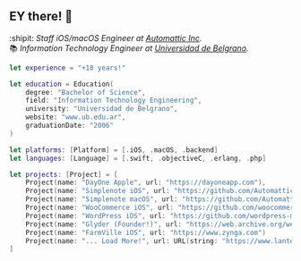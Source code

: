 ## EY there! 👋

:shipit: _Staff iOS/macOS Engineer at [Automattic Inc](www.automattic.com)._<br/>
📚 _Information Technology Engineer at [Universidad de Belgrano](www.ub.edu.ar)._<br/>

```swift
let experience = "+18 years!"

let education = Education(
    degree: "Bachelor of Science",
    field: "Information Technology Engineering",
    university: "Universidad de Belgrano",
    website: "www.ub.edu.ar",
    graduationDate: "2006"
)

let platforms: [Platform] = [.iOS, .macOS, .backend]
let languages: [Language] = [.swift, .objectiveC, .erlang, .php]

let projects: [Project] = [
    Project(name: "DayOne Apple", url: "https://dayoneapp.com"),
    Project(name: "Simplenote iOS", url: "https://github.com/Automattic/simplenote-ios"),
    Project(name: "Simplenote macOS", url: "https://github.com/Automattic/simplenote-macos"),
    Project(name: "WooCommerce iOS", url: "https://github.com/woocommerce/woocommerce-ios"),
    Project(name: "WordPress iOS", url: "https://github.com/wordpress-mobile/WordPress-iOS"),
    Project(name: "Glyder (Founder!)", url: "https://web.archive.org/web/20130225234120/http://welcome.glyder.co/"),
    Project(name: "FarmVille iOS", url: "https://www.zynga.com")
    Project(name: "... Load More!", url: URL(string: "https://www.lantean.co"))
]
```
